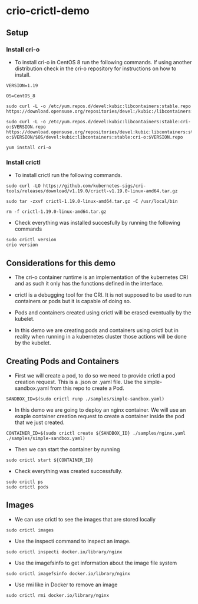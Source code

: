 # crio-crictl-demo

## Setup

### Install cri-o

* To install cri-o in CentOS 8 run the following commands. If using another distribution check in the cri-o repository for instructions on how to install.

```
VERSION=1.19

OS=CentOS_8

sudo curl -L -o /etc/yum.repos.d/devel:kubic:libcontainers:stable.repo https://download.opensuse.org/repositories/devel:/kubic:/libcontainers:/stable/$OS/devel:kubic:libcontainers:stable.repo

sudo curl -L -o /etc/yum.repos.d/devel:kubic:libcontainers:stable:cri-o:$VERSION.repo https://download.opensuse.org/repositories/devel:kubic:libcontainers:stable:cri-o:$VERSION/$OS/devel:kubic:libcontainers:stable:cri-o:$VERSION.repo

yum install cri-o
```

### Install crictl

* To install crictl run the following commands.

```
sudo curl -LO https://github.com/kubernetes-sigs/cri-tools/releases/download/v1.19.0/crictl-v1.19.0-linux-amd64.tar.gz

sudo tar -zxvf crictl-1.19.0-linux-amd64.tar.gz -C /usr/local/bin

rm -f crictl-1.19.0-linux-amd64.tar.gz
```

* Check everything was installed succesfully by running the following commands

```
sudo crictl version
crio version
```

## Considerations for this demo


* The cri-o container runtime is an implementation of the kubernetes CRI and as such it only has the functions defined in the interface.

* crictl is a debugging tool for the CRI. It is not supposed to be used to run containers or pods but it is capable of doing so.

* Pods and containers created using crictl will be erased eventually by the kubelet.

* In this demo we are creating pods and containers using crictl but in reality when running in a kubernetes cluster those actions will be done by the kubelet.

## Creating Pods and Containers

* First we will create a pod, to do so we need to provide crictl a pod creation request. This is a .json or .yaml file. Use the simple-sandbox.yaml from this repo to create a Pod.

```
SANDBOX_ID=$(sudo crictl runp ./samples/simple-sandbox.yaml)
```

* In this demo we are going to deploy an nginx container. We will use an exaple container creation request to create a container inside the pod that we just created.

```
CONTAINER_ID=$(sudo crictl create ${SANDBOX_ID} ./samples/nginx.yaml ./samples/simple-sandbox.yaml)
```

* Then we can start the container by running

```
sudo crictl start ${CONTAINER_ID}
```

* Check everything was created successfully.

```
sudo crictl ps
sudo crictl pods
```

## Images

* We can use crictl to see the images that are stored locally

```
sudo crictl images
```

* Use the inspecti command to inspect an image.

```
sudo crictl inspecti docker.io/library/nginx
```

* Use the imagefsinfo to get information about the image file system

```
sudo crictl imagefsinfo docker.io/library/nginx
```

* Use rmi like in Docker to remove an image

```
sudo crictl rmi docker.io/library/nginx
```






